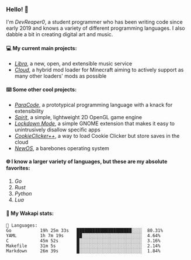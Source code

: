 ### Hello! 👋

I'm _DevReaper0_, a student programmer who has been writing code since early 2019 and knows a variety of different programming languages. I also dabble a bit in creating digital art and music.

#### 💻 My current main projects:

-   _[Libra](https://github.com/LibraMusic)_, a new, open, and extensible music service
-   _[Cloud](https://github.com/CloudLoaderMC/CloudLoader)_, a hybrid mod loader for Minecraft aiming to actively support as many other loaders' mods as possible

#### ⌨️ Some other cool projects:

-   _[ParaCode](https://github.com/ParaCodeLang/ParaCode)_, a prototypical programming language with a knack for extensibility
-   _[Spirit](https://gitlab.com/DevReaper0/SpiritEngine)_, a simple, lightweight 2D OpenGL game engine
-   _[Lockdown Mode](https://github.com/DevReaper0/GNOME-LockdownMode)_, a simple GNOME extension that makes it easy to unintrusively disallow specific apps
-   _[CookieClicker++](https://github.com/DevReaper0/CookieClickerPlusPlus)_, a way to load Cookie Clicker but store saves in the cloud
-   _[NewOS](https://github.com/DevReaper0/NewOS)_, a barebones operating system

#### 🌐 I know a larger variety of languages, but these are my absolute favorites:

1. _Go_
2. _Rust_
3. _Python_
4. _Lua_

#### 📡 My Wakapi stats:

```text
💾 Languages:
Go           19h 25m 33s   █████████████████████░░░░  80.31%
YAML         1h 7m 19s     ██░░░░░░░░░░░░░░░░░░░░░░░  4.64%
C            45m 52s       █░░░░░░░░░░░░░░░░░░░░░░░░  3.16%
Makefile     31m 5s        █░░░░░░░░░░░░░░░░░░░░░░░░  2.14%
Markdown     26m 39s       █░░░░░░░░░░░░░░░░░░░░░░░░  1.84%
```
